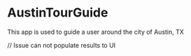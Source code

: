 # AustinTourGuide
This app is used to guide a user around the city of Austin, TX

// Issue can not populate results to UI
